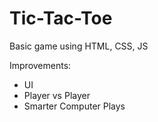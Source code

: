 # Tic-Tac-Toe

Basic game using HTML, CSS, JS

Improvements:

- UI
- Player vs Player
- Smarter Computer Plays
